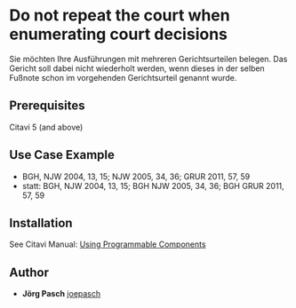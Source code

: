 # Do not repeat the court when enumerating court decisions
Sie möchten Ihre Ausführungen mit mehreren Gerichtsurteilen belegen. Das Gericht soll dabei nicht wiederholt werden, wenn dieses in der selben Fußnote schon im vorgehenden Gerichtsurteil genannt wurde. 

## Prerequisites
Citavi 5 (and above)

## Use Case Example 
- BGH, NJW 2004, 13, 15; NJW 2005, 34, 36; GRUR 2011, 57, 59
- statt: BGH, NJW 2004, 13, 15; BGH NJW 2005, 34, 36; BGH GRUR 2011, 57, 59
 
## Installation
See Citavi Manual: [Using Programmable Components](https://www.citavi.com/programmable_components)

## Author
* **Jörg Pasch** [joepasch](https://github.com/joepasch)